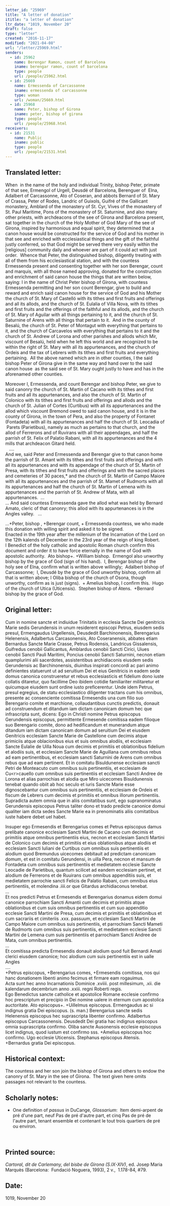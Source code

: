 ```yaml
---
letter_id: "25969"
title: "A letter of donation"
ititle: "a letter of donation"
ltr_date: "1019, November 20"
draft: false
type: "letter"
created: "2016-11-17"
modified: "2021-04-08"
url: "/letter/25969.html"
senders:
  - id: 25962
    name: Berengar Ramon, count of Barcelona
    iname: berengar ramon, count of barcelona
    type: people
    url: /people/25962.html
  - id: 25669
    name: Ermessenda of Carcassonne
    iname: ermessenda of carcassonne
    type: woman
    url: /woman/25669.html
  - id: 25968
    name: Peter, bishop of Girona
    iname: peter, bishop of girona
    type: people
    url: /people/25968.html
receivers:
  - id: 21531
    name: Public
    iname: public
    type: people
    url: /people/21531.html
---
```

<h2> Translated letter:</h2><p>When &nbsp;in the name of the holy and individual Trinity, bishop Peter, primate of that see, Ermengol of Urgell, Deusdé of Barcelona, Berenguer of&nbsp; Elna, Adalbert of Carcassonne, Ato of Coseran, and abbots Bernard of St. Mary of Crassa, Peter of Rodes, Landric of Guixols, Guifré of the Gallicant&nbsp; monastery, Amblard of the monastery of St. Cyr, Vives of the monastery of St. Paul Maritime, Pons of the monastery of St. Saturnine, and also many other priests, with archdeacons of the see of Girona and Barcelona present, sat together in the church of the Holy Mother of God Mary of the see of Girona, inspired by harmonious and equal spirit, they determined that a canon house would be constructed for the service of God and his mother in that see and enriched with ecclesiastical things and the gift of the faithful justly conferred, so that God might be served there very easily within the [religious] community daily and whoever are part of it could act with just order.&nbsp; Whence that Peter, the distinguished bishop, diligently treating with all of them from his ecclesiastical station, and with the countess Ermessenda present and consenting together with her son Berengar, count and marquis, with all those named approving, donated for the construction and enrichment of said canon house the things that are written below, saying: I in the name of Christ Peter bishop of Girona, with countess Ermessenda permitting and her son count Berengar, give to build and reward and enrich said canon house for the service of God and his Mother the church of St. Mary of Castelló with its tithes and first fruits and offerings and all its allods, and the church of St. Eulalia of Villa Nova, with its tithes and first fruits and the offerings of the faithful and its allods, and the church of St. Mary of Aguilar with all things pertaining to it, and the church of St. Saturnine of Arens with all things that pertain to it.&nbsp; And in the county of Besalú, the church of St. Peter of Montagut with everything that pertains to it, and the church of Carcavelos with everything that pertains to it and the church of St. Andrew of Lorona and other parishes and allods which Mir, viscount of Besalú, held when he left this world and are recognized to be within the right of St. Mary with all its appurtenances, and the church of Ordeis and the tax of Lebrers with its tithes and first fruits and everything pertaining.&nbsp; All the above named which are in other counties, I the said bishop Peter of Girona give in the same way and hand over to the said canon house&nbsp; as the said see of St. Mary ought justly to have and has in the aforenamed other counties.</p><p>Moreover I, Ermessenda, and count Berengar and bishop Peter, we give to said canonry the church of St. Martin of Cacano with its tithes and first fruits and all its appurtenances, and also the church of St. Martin of Colonico with its tithes and first fruits and offerings and allods and the church of St. Julian of Cortes (Curtibus) with all its appurtenances and the allod which viscount Bremond owed to said canon house, and it is in the county of Girona, in the town of Pera, and also the property of Fontanet (Fontadeta) with all its appurtenances and half the church of St. Leocadia of &nbsp;Parets (Parietibus), namely as much as pertains to that church, and the allod of Ferrerons and of Ruvirans with all their appendages, and half the parrish of St. Felix of Palatio Rabani, with all its appurtenances and the 4 mills that archdeacon Gitard held.<br>&nbsp; &nbsp;….<br>And we, said Peter and Ermessenda and Berengar give to that canon home the parrish of St. Amant with its tithes and first fruits and offerings and with all its appurtenances and with its appendage of the church of St. Martin of Presa, with its tithes and first fruits and offerings and with the sacred places and cemeteries of 30 paces,* and the church of St. Martin of Campo Maiore with all its appurtenances and the parrish of St. Mamet of Rudmorts with all its appurtenances and half the church of St. Martin of Lemena with its appurtenances and the parrish of St. Andrew of Mata, with all appurtenances.&nbsp; ...<br>… And said countess Ermessenda gave the allod what was held by Bernard Amato, cleric of that canonry; this allod with its appurtenances is in the Angles valley.&nbsp; &nbsp;…</p><p>…+Peter, bishop , +Berengar count, + Ermessenda countess, we who made this donation with willing spirit and asked it to be signed.<br>Enacted in the 19th year after the millenium of the Incarnation of the Lord on the 12th kalends of December in the 23rd year of the reign of king Robert.<br>I Benedict of the holy catholic and apostolic Roman church confirm this document and order it to have force eternally in the name of God with apostolic authority.&nbsp; Ato bishop+. +William bishop.&nbsp; Ermengol also unworthy bishop by the grace of God (sign of his hand).&nbsp; I, Berengar bishop of the holy see of Elna, confirm what is written above willingly;&nbsp; Adalbert bishop of Carcassonne;&nbsp; I, Deusdé by the grace of God unworthy bishop, confirm all that is written above; I Oliba bishop of the church of Osona, though unworthy, confirm as is just (signs).&nbsp; + Amelius bishop, I confirm this.&nbsp; Hugo of the church of Utica (Uticensis).&nbsp; Stephen bishop of Atens.&nbsp; +Bernard bishop by the grace of God.</p><h2 class="mt-4"> Original letter:</h2><p>Cum in nomine sancte et indiuidue Trinitatis in ecclesia Sancte Dei genitricis Marie sedis Gerundensis in unum residerent episcopi Petrus, eiusdem sedis presul, Ermengaudus Urgellensis, Deusdedit Barchinonensis, Berengarius Helenensis, Adalbertus Carcasonensis, Ato Coseranensis, abbates etiam Bernardus Sancte Marie Crasse, Petrus Rodensis, Landricus Gissalensis, Guifredus cenobii Gallicantus, Amblardus cenobii Sancti Cirici, Uiues cenobii Sancti Pauli Maritimi, Poncius cenobii Sancti Saturnini, necnon etiam quamplurimi alii sacerdotes, assistentibus archidiaconis eiusdem sedis Gerundensis ac Barchinonensis, diuinitus inspirati concordi ac pari animo definientes statuerunt ut ad seruitium Dei et eius Genitricis in eadem sede domus canonica construeretur et rebus ecclesiasticis et fidelium dono iuste collatis ditaretur, quo facillime Deo ibidem cotidie familiariter militaretur et quicumque eiusdem sunt ordine iusto preficerentur. Unde idem Petrus, presul egregius, de statu ecclesiastico diligenter tractans cum his omnibus, presente ac consenciente comitissa Ermesendis una cum filio suo Berengario comite et marchione, collaudantibus cunctis predictis, donauit ad construendum et ditandum iam dictam canonicam domum hec que infrascripta sunt, dicens: Ego in Christi nomine Petrus episcopus Gerundensis episcopus, permittente Ermesende comitissa eadem filioque suo Berengario comite, dono ad hedificandum et munerandum atque ditandum iam dictam canonicam domum ad seruitium Dei et eiusdem Genitricis ecclesiam Sancte Marie de Castellone cum decimis atque primiciis atque oblacionibus eius et suis omnibus alodiis, et ecclesiam Sancte Eulalie de Uilla Noua cum decimis et primitiis et oblationibus fidelium et alodiis suis, et ecclesiam Sancte Marie de Aguillana cum omnibus rebus ad eam pertinentibus, et ecclesiam sancti Saturnini de Arens cum omnibus rebus que ad eam pertinent. Et in comitatu Bisuldunense ecclesiam sancti Petri de Monteacuto cum omnibus suis pertinentiis, et ecclesiam de Cu&lt;r&gt;cauello cum omnibus suis pertinentiis et ecclesiam Sancti Andree de Lorona et alias parrochias et alodia que Miro uicecomes Bisuldunensis tenebat quando obiit ab hoc seculo et iuris Sancte Marie esse dignoscebantur cum omnibus suis pertinentiis, et ecclesiam de Ordeis et fiscum de Lebrers cum decimis et primitiis et omnibus illorum pertinentiis. Supradicta autem omnia que in aliis comitatibus sunt, ego supranominatus Gerundensis episcopus Petrus taliter dono et trado predicte canonice domui qualiter iam dicta sedes Sancte Marie ea in prenominatis aliis comitatibus iuste habere debet uel habet.</p><p>Insuper ego Ermesendis et Berengarius comes et Petrus episcopus damus prelibate canonice ecclesiam Sancti Martini de Cacano cum decimis et primitiis atque omnibus pertinentiis eius, necnon et ecclesiam Sancti Martini de Colonico cum decimis et primitiis et eius oblationibus atque alodiis et ecclesiam Sancti Iuliani de Curtibus cum omnibus suis pertinentiis et alodium quod Bremundus uicecomes debitauit ad predictam canonicam domum, et est in comitatu Gerundensi, in uilla Pera, necnon et mansum de Fontadeta cum omnibus suis pertinentiis et medietatem ecclesie Sancte Leocadie de Parietibus, quantum scilicet ad eandem ecclesiam pertinet, et alodium de Ferrerons et de Ruuirans cum omnibus appenditiis suis, et medietatem parrochie sancti Felicis de Palatio Rabani, cum omnibus eius pertinentiis, et molendina .iiii.or que Gitardus archidiaconus tenebat.<br>...<br>Et nos predicti Petrus et Ermesendis et Berengarius donamus eidem domui canonice parrochiam Sancti Amantii cum decimis et primitiis atque oblationibus et cum suis omnibus pertinentiis et cum suo appenditio ecclesie Sancti Martini de Presa, cum decimis et primitiis et oblationibus et cum sacrariis et cimiteriis .xxx. passuum, et ecclesiam Sancti Martini de Campo Maiore cum omnibus suis pertinentiis, et parrochiam Sancti Mameti de Rudmorts cum omnibus suis pertinentiis, et medietatem ecclesie Sancti Martini de Lemena cum suis pertinentiis et parrochiam Sancti Andree de Mata, cum omnibus pertinentiis.<br>...<br><span style="background-color: transparent;">Et comitissa predicta Ermesendis donauit alodium quod fuit Bernardi Amati clerici eiusdem canonice; hoc alodium cum suis pertinentiis est in ualle Angles<br>.</span><span style="background-color: transparent;">...<br></span>+Petrus episcopus, +Berengarius comes, +Ermesendis comitissa, nos qui hanc donationem libenti animo fecimus et firmare eam rogauimus.<br>Acta sunt hec anno Incarnationis Dominice .xviiii. post millesimum, .xii. die kalendarum decembrium anno .xxiii. regni Roberti regis.<br>Ego Benedictus sancte catholice et apostolice Romane ecclesie confirmo hoc prescriptum et precipio in Dei nomine ualere in eternum cum apostolica auctoritate. Ato episcopus+. +Uillelmus episcopus. Ermengaudus ac si indignus gratia Dei episcopus. (s. man.) Berengarius sancte sedis Helenensis episcopus hec suprascripta libenter confirmo. Adalbertus episcopus Carcassonensis. Deusdedit Dei gratia hac indignus episcopus omnia suprascripta confirmo. Oliba sancte Ausonensis ecclesie episcopus licet indignus, quod iustum est confirmo sss. +Amelius episcopus hoc confirmo. Ugo ecclesie Uticensis. Stephanus episcopus Atensis. +Bernardus gratia Dei episcopus.</p><p></p><h2 class="mt-4"> Historical context:</h2><p>The countess and her son join the bishop of Girona and others to endow the canonry of St. Mary in the see of Girona.&nbsp; The text given here omits passages not relevant to the countess.</p><h2 class="mt-4"> Scholarly notes:</h2><ul><li>One definition of <em>passus</em> in DuCange, <i>Glossarium</i>:&nbsp; Item demi-arpent de pré d'une part, neuf Pas de pré d'autre part, et cinq Pas de pré de l'autre part, tenant ensemble et contenant le tout trois quartiers de pré ou environ.</li></ul><p>&nbsp;</p><h2 class="mt-4"> Printed source:</h2><p><i>Cartoral, dit de Carlemany, del bisbe de Girona (S.IX-XIV)</i>, ed. Josep Maria Marquès (Barcelona:&nbsp; Fundació Noguera, 1993), 2 v.,&nbsp; 1.178-84, #79. &nbsp;</p><h2 class="mt-4"> Date:</h2>1019, November 20